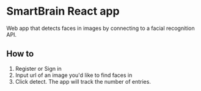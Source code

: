 # SmartBrain React app

Web app that detects faces in images by connecting to a facial recognition API.

## How to
1. Register or Sign in
2. Input url of an image you'd like to find faces in
3. Click detect. The app will track the number of entries.
